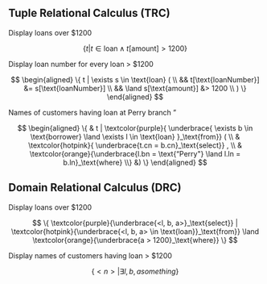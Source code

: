 ## Tuple Relational Calculus (TRC)

Display loans over $1200

$$
\{ t | t \in \text{loan} \land t[\text{amount}] > 1200 \}
$$

Display loan number for every loan > $1200

$$
\begin{aligned}
\{ t | \exists s \in \text{loan} ( \\ && t[\text{loanNumber}] &= s[\text{loanNumber}] \\ && \land s[\text{amount}] &> 1200 \\ ) \}
\end{aligned}
$$

Names of customers having loan at Perry branch ”

$$
\begin{aligned}
\{ & t | \textcolor{purple}{
\underbrace{
	\exists b \in \text{borrower} \land \exists l \in \text{loan}
}_\text{from}} ( \\ &
\textcolor{hotpink}{
\underbrace{t.cn = b.cn}_\text{select}} , \\ &
\textcolor{orange}{\underbrace{l.bn = \text{“Perry"} \land l.ln = b.ln}_\text{where} \\} &) \} \end{aligned}
$$

## Domain Relational Calculus (DRC)

Display loans over $1200

$$
\{ \textcolor{purple}{\underbrace{<l, b, a>}_\text{select}} | \textcolor{hotpink}{\underbrace{<l, b, a> \in \text{loan}}_\text{from}} \land \textcolor{orange}{\underbrace{a > 1200}_\text{where}} \}
$$

Display names of customers having loan > $1200

$$
\{ <n> | \exists l, b, a something \}
$$

